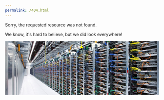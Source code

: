 ```yaml
---
permalink: /404.html
---
```


Sorry, the requested resource was not found. 

We know, it's hard to believe, but we did look everywhere!

![Our data center](media/404-data-center.jpg)
